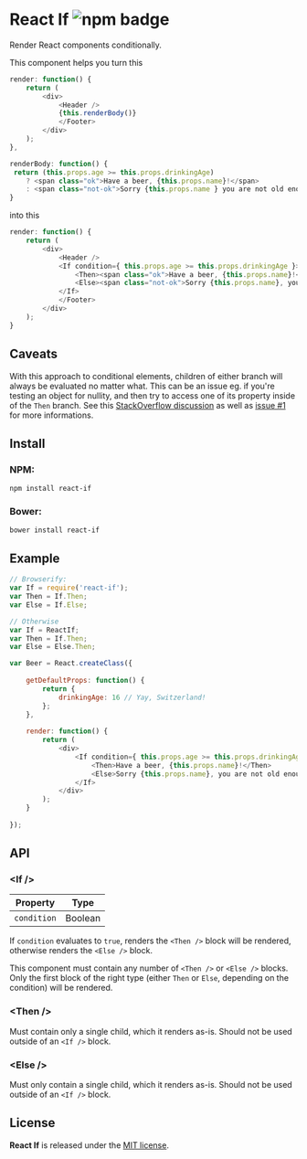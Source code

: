 
# React If ![npm badge](http://img.shields.io/npm/v/react-if.svg)

Render React components conditionally.

This component helps you turn this

```javascript
render: function() {
    return (
        <div>
            <Header />
            {this.renderBody()}
            </Footer>
        </div>
    );
},

renderBody: function() {
 return (this.props.age >= this.props.drinkingAge)
    ? <span class="ok">Have a beer, {this.props.name}!</span>
    : <span class="not-ok">Sorry {this.props.name } you are not old enough.</span>;
}
```

into this

```javascript
render: function() {
    return (
        <div>
            <Header />
            <If condition={ this.props.age >= this.props.drinkingAge }>
                <Then><span class="ok">Have a beer, {this.props.name}!</span></Then>
                <Else><span class="not-ok">Sorry {this.props.name}, you are not old enough.</span></Else>
            </If>
            </Footer>
        </div>
    );
}
```

## Caveats

With this approach to conditional elements, children of either branch will always be evaluated no matter what. This can be an issue eg. if you're testing an object for nullity, and then try to access one of its property inside of the `Then` branch. See this [StackOverflow discussion](http://stackoverflow.com/questions/25224793/reactjs-creating-a-if-component-a-good-idea) as well as [issue #1](https://github.com/romac/react-if/issues/1) for more informations.

## Install

### NPM:

    npm install react-if

### Bower:

    bower install react-if


## Example

```javascript
// Browserify:
var If = require('react-if');
var Then = If.Then;
var Else = If.Else;

// Otherwise
var If = ReactIf;
var Then = If.Then;
var Else = Else.Then;

var Beer = React.createClass({
    
    getDefaultProps: function() {
        return {
            drinkingAge: 16 // Yay, Switzerland!
        };
    },
    
    render: function() {
        return (
            <div>
                <If condition={ this.props.age >= this.props.drinkingAge }>
                    <Then>Have a beer, {this.props.name}!</Then>
                    <Else>Sorry {this.props.name}, you are not old enough.</Else>
                </If>
            </div>
        );
    }
        
});
```

## API

### &lt;If /&gt;

| Property        | Type  |
| ------------- | ------- |
| `condition`   | Boolean |

If `condition` evaluates to `true`, renders the `<Then />` block will be rendered, otherwise renders the `<Else />` block.

This component must contain any number of `<Then />` or `<Else />` blocks. Only the first block of the right type (either `Then` or `Else`, depending on the condition) will be rendered.

### &lt;Then /&gt;
Must contain only a single child, which it renders as-is. Should not be used outside of an `<If />` block.

### &lt;Else /&gt;
Must only contain a single child, which it renders as-is. Should not be used outside of an `<If />` block.

## License

**React If** is released under the [MIT license](http://romac.mit-license.org).
